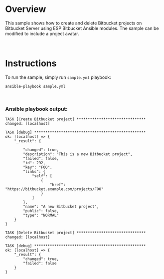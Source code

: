 # Overview

This sample shows how to create and delete Bitbucket projects on Bitbucket Server using ESP Bitbucket Ansible modules.
The sample can be modified to include a project avatar.

<br>

# Instructions

To run the sample, simply run `sample.yml` playbook:

```bash
ansible-playbook sample.yml
```

<br>

### Ansible playbook output:

```
TASK [Create Bitbucket project] *******************************
changed: [localhost]

TASK [debug] **************************************************
ok: [localhost] => {
    "_result": {

        "changed": true,
        "description": "This is a new Bitbucket project",
        "failed": false,
        "id": 292,
        "key": "FOO",
        "links": {
            "self": [
                {
                    "href": "https://bitbucket.example.com/projects/FOO"
                }
            ]
        },
        "name": "A new Bitbucket project",
        "public": false,
        "type": "NORMAL"
    }
}

TASK [Delete Bitbucket project] *******************************
changed: [localhost]

TASK [debug] **************************************************
ok: [localhost] => {
    "_result": {
        "changed": true,
        "failed": false
    }
} 
```
